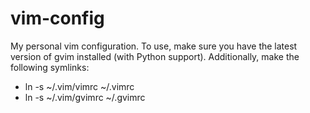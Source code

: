 vim-config
==========

My personal vim configuration. To use, make sure you have the latest version of
gvim installed (with Python support). Additionally, make the following
symlinks:

*    ln -s ~/.vim/vimrc  ~/.vimrc
*    ln -s ~/.vim/gvimrc ~/.gvimrc
